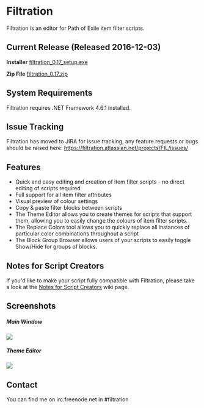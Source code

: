 # Filtration

Filtration is an editor for Path of Exile item filter scripts.

## Current Release (Released 2016-12-03)
<b>Installer</b> <a href="https://github.com/ben-wallis/Filtration/releases/download/0.17/filtration_0.17_setup.exe">filtration_0.17_setup.exe</a>

<b>Zip File</b> <a href="https://github.com/ben-wallis/Filtration/releases/download/0.17/filtration_0.17.zip">filtration_0.17.zip</a>

## System Requirements
Filtration requires .NET Framework 4.6.1 installed.

## Issue Tracking
Filtration has moved to JIRA for issue tracking, any feature requests or bugs should be raised here:  https://filtration.atlassian.net/projects/FIL/issues/

## Features

* Quick and easy editing and creation of item filter scripts - no direct editing of scripts required
* Full support for all item filter attributes
* Visual preview of colour settings
* Copy & paste filter blocks between scripts
* The Theme Editor allows you to create themes for scripts that support them, allowing you to easily change the colours of item filter scripts.
* The Replace Colors tool allows you to quickly replace all instances of particular color combinations throughout a script
* The Block Group Browser allows users of your scripts to easily toggle Show/Hide for groups of blocks.

## Notes for Script Creators
If you'd like to make your script fully compatible with Filtration, please take a look at the [Notes for Script Creators](https://github.com/ben-wallis/Filtration/wiki/Notes-for-Script-Creators) wiki page.

## Screenshots

##### Main Window
<img src="http://i.imgur.com/eAsMoSo.png" />

##### Theme Editor
<img src="http://i.imgur.com/FJWJknO.png" />

## Contact

You can find me on irc.freenode.net in #filtration
